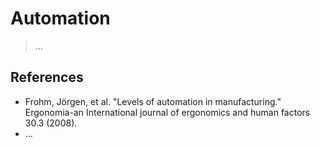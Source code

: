 # Automation

> …
> 

## References

- Frohm, Jörgen, et al. "Levels of automation in manufacturing." Ergonomia-an International journal of ergonomics and human factors 30.3 (2008).
- …